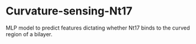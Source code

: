 # Curvature-sensing-Nt17
MLP model to predict features dictating whether Nt17 binds to the curved region of a bilayer.
